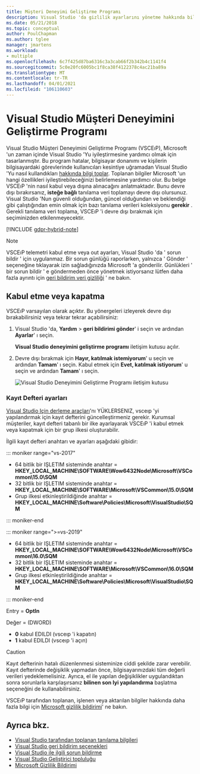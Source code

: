```yaml
---
title: Müşteri Deneyimi Geliştirme Programı
description: Visual Studio 'da gizlilik ayarlarını yönetme hakkında bilgi edinin.
ms.date: 05/21/2018
ms.topic: conceptual
author: PoulChapman
ms.author: tglee
manager: jmartens
ms.workload:
- multiple
ms.openlocfilehash: 6c7f425d87ba6316c3a3cab66f2b342b4c1141f4
ms.sourcegitcommit: 5c0e20fc6005bc1f8ca38f4122378c4ac21ba89a
ms.translationtype: MT
ms.contentlocale: tr-TR
ms.lasthandoff: 04/01/2021
ms.locfileid: "106110603"
---
```

# <a name="visual-studio-customer-experience-improvement-program"></a>Visual Studio Müşteri Deneyimini Geliştirme Programı

Visual Studio Müşteri Deneyimini Geliştirme Programı (VSCEıP), Microsoft 'un zaman içinde Visual Studio 'Yu iyileştirmesine yardımcı olmak için tasarlanmıştır. Bu program hatalar, bilgisayar donanımı ve kişilerin bilgisayardaki görevlerinde kullanıcıları kesintiye uğramadan Visual Studio 'Yu nasıl kullandıkları [hakkında bilgi toplar](../ide/diagnostic-data-collection.md). Toplanan bilgiler Microsoft 'un hangi özellikleri iyileştirebileceğinizi belirlemesine yardımcı olur. Bu belge VSCEıP 'nin nasıl kabul veya dışına alınacağını anlatmaktadır. Bunu devre dışı bırakırsanız, **isteğe bağlı** tanılama veri toplamayı devre dışı olursunuz. Visual Studio 'Nun güvenli olduğundan, güncel olduğundan ve beklendiği gibi çalıştığından emin olmak için bazı tanılama verileri koleksiyonu **gerekir** . Gerekli tanılama veri toplama, VSCEıP 'i devre dışı bırakmak için seçiminizden etkilenmeyecektir.

[!INCLUDE [gdpr-hybrid-note](../misc/includes/gdpr-hybrid-note.md)]
> [!NOTE]
> VSCEıP telemetri kabul etme veya out ayarları, Visual Studio 'da ' sorun bildir ' için uygulanmaz. Bir sorun günlüğü raporlarken, yalnızca ' Gönder ' seçeneğine tıklayarak izin sağladığınızda Microsoft 'a gönderilir. Günlükleri ' bir sorun bildir ' e göndermeden önce yönetmek istiyorsanız lütfen daha fazla ayrıntı için [geri bildirim veri gizliliği](./developer-community-privacy.md) ' ne bakın.

## <a name="opt-in-or-out"></a>Kabul etme veya kapatma

VSCEıP varsayılan olarak açıktır. Bu yönergeleri izleyerek devre dışı bırakabilirsiniz veya tekrar tekrar açabilirsiniz:

1. Visual Studio 'da, **Yardım**  >  **geri bildirimi gönder**' i seçin ve ardından **Ayarlar**' ı seçin.

   **Visual Studio deneyimini geliştirme programı** iletişim kutusu açılır.

1. Devre dışı bırakmak için **Hayır, katılmak istemiyorum**' u seçin ve ardından **Tamam**' ı seçin. Kabul etmek için **Evet, katılmak istiyorum**' u seçin ve ardından **Tamam**' ı seçin.

   ![Visual Studio Deneyimini Geliştirme Programı iletişim kutusu](media/experience-improvement-program.png)

### <a name="registry-settings"></a>Kayıt Defteri ayarları

[Visual Studio Için derleme araçları](https://visualstudio.microsoft.com/downloads/#build-tools-for-visual-studio-2017)'nı YÜKLERSENIZ, vsceıp 'yi yapılandırmak için kayıt defterini güncelleştirmeniz gerekir. Kurumsal müşteriler, kayıt defteri tabanlı bir ilke ayarlayarak VSCEıP 'i kabul etmek veya kapatmak için bir grup ilkesi oluşturabilir.

İlgili kayıt defteri anahtarı ve ayarları aşağıdaki gibidir:

::: moniker range="vs-2017"

- 64 bitlik bir IŞLETIM sisteminde anahtar = **HKEY_LOCAL_MACHINE\SOFTWARE\Wow6432Node\Microsoft\VSCommon\15.0\SQM**
- 32 bitlik bir IŞLETIM sisteminde anahtar = **HKEY_LOCAL_MACHINE\SOFTWARE\Microsoft\VSCommon\15.0\SQM**
- Grup ilkesi etkinleştirildiğinde anahtar = **HKEY_LOCAL_MACHINE\Software\Policies\Microsoft\VisualStudio\SQM**

::: moniker-end

::: moniker range=">=vs-2019"

- 64 bitlik bir IŞLETIM sisteminde anahtar = **HKEY_LOCAL_MACHINE\SOFTWARE\Wow6432Node\Microsoft\VSCommon\16.0\SQM**
- 32 bitlik bir IŞLETIM sisteminde anahtar = **HKEY_LOCAL_MACHINE\SOFTWARE\Microsoft\VSCommon\16.0\SQM**
- Grup ilkesi etkinleştirildiğinde anahtar = **HKEY_LOCAL_MACHINE\Software\Policies\Microsoft\VisualStudio\SQM**

::: moniker-end

Entry = **OptIn**

Değer = (DWORD)

- **0** kabul EDILDI (vsceıp 'i kapatın)
- **1** kabul EDILDI (vsceıp 'i açın)

> [!CAUTION]
> Kayıt defterinin hatalı düzenlenmesi sisteminize ciddi şekilde zarar verebilir. Kayıt defterinde değişiklik yapmadan önce, bilgisayarınızdaki tüm değerli verileri yedeklemelisiniz. Ayrıca, el ile yapılan değişiklikler uygulandıktan sonra sorunlarla karşılaşırsanız **bilinen son Iyi yapılandırma** başlatma seçeneğini de kullanabilirsiniz.

VSCEıP tarafından toplanan, işlenen veya aktarılan bilgiler hakkında daha fazla bilgi için [Microsoft gizlilik bildirimi](https://privacy.microsoft.com/privacystatement)' ne bakın.

## <a name="see-also"></a>Ayrıca bkz.

* [Visual Studio tarafından toplanan tanılama bilgileri](diagnostic-data-collection.md)
* [Visual Studio geri bildirim seçenekleri](../ide/feedback-options.md)
* [Visual Studio ile ilgili sorun bildirme](../ide/how-to-report-a-problem-with-visual-studio.md)
* [Visual Studio Geliştirici topluluğu](https://aka.ms/feedback/suggest?space=8)
* [Microsoft Gizlilik Bildirimi](https://privacy.microsoft.com/privacystatement)
